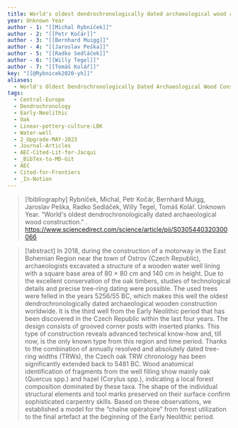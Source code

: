 ```yaml
---
title: World's oldest dendrochronologically dated archaeological wood construction
year: Unknown Year
author - 1: "[[Michal Rybníček]]"
author - 2: "[[Petr Kočár]]"
author - 3: "[[Bernhard Muigg]]"
author - 4: "[[Jaroslav Peška]]"
author - 5: "[[Radko Sedláček]]"
author - 6: "[[Willy Tegel]]"
author - 7: "[[Tomáš Kolář]]"
key: "[[@Rybnicek2020-yh]]"
aliases:
  - World's Oldest Dendrochronologically Dated Archaeological Wood Construction
tags:
  - Central-Europe
  - Dendrochronology
  - Early-Neolithic
  - Oak
  - Linear-pottery-culture-LBK
  - Water-well
  - 2_Upgrade-MAY-2023
  - Journal-Articles
  - AEC-Cited-Lit-for-Jacqui
  - _BibTex-to-MD-Git
  - AEC
  - Cited-for-Frontiers
  - _In-Notion
---
```


> [!bibliography]
> Rybníček, Michal, Petr Kočár, Bernhard Muigg, Jaroslav Peška, Radko Sedláček, Willy Tegel, Tomáš Kolář. Unknown Year. “World's oldest dendrochronologically dated archaeological wood construction.” . https://www.sciencedirect.com/science/article/pii/S0305440320300066

> [!abstract]
> In 2018, during the construction of a motorway in the East Bohemian Region near the town of Ostrov (Czech Republic), archaeologists excavated a structure of a wooden water well lining with a square base area of 80 × 80 cm and 140 cm in height. Due to the excellent conservation of the oak timbers, studies of technological details and precise tree-ring dating were possible. The used trees were felled in the years 5256/55 BC, which makes this well the oldest dendrochronologically dated archaeological wooden construction worldwide. It is the third well from the Early Neolithic period that has been discovered in the Czech Republic within the last four years. The design consists of grooved corner posts with inserted planks. This type of construction reveals advanced technical know-how and, till now, is the only known type from this region and time period. Thanks to the combination of annually resolved and absolutely dated tree-ring widths (TRWs), the Czech oak TRW chronology has been significantly extended back to 5481 BC. Wood anatomical identification of fragments from the well filling show mainly oak (Quercus spp.) and hazel (Corylus spp.), indicating a local forest composition dominated by these taxa. The shape of the individual structural elements and tool marks preserved on their surface confirm sophisticated carpentry skills. Based on these observations, we established a model for the “chaîne opératoire” from forest utilization to the final artefact at the beginning of the Early Neolithic period.